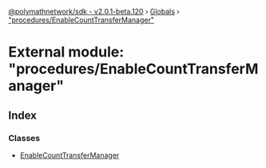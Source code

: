 [@polymathnetwork/sdk - v2.0.1-beta.120](../README.md) › [Globals](../globals.md) › ["procedures/EnableCountTransferManager"](_procedures_enablecounttransfermanager_.md)

# External module: "procedures/EnableCountTransferManager"

## Index

### Classes

- [EnableCountTransferManager](../classes/_procedures_enablecounttransfermanager_.enablecounttransfermanager.md)

